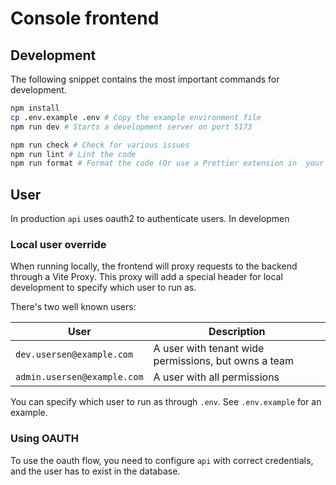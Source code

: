 # Console frontend

## Development

The following snippet contains the most important commands for development.

```bash
npm install
cp .env.example .env # Copy the example environment file
npm run dev # Starts a development server on port 5173

npm run check # Check for various issues
npm run lint # Lint the code
npm run format # Format the code (Or use a Prettier extension in  your editor)
```

## User

In production `api` uses oauth2 to authenticate users.
In developmen

### Local user override

When running locally, the frontend will proxy requests to the backend through a Vite Proxy.
This proxy will add a special header for local development to specify which user to run as.

There's two well known users:

| User                        | Description                                          |
| --------------------------- | ---------------------------------------------------- |
| `dev.usersen@example.com`   | A user with tenant wide permissions, but owns a team |
| `admin.usersen@example.com` | A user with all permissions                          |

You can specify which user to run as through `.env`.
See `.env.example` for an example.

### Using OAUTH

To use the oauth flow, you need to configure `api` with correct credentials, and the user has to exist in the database.
